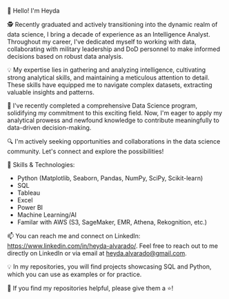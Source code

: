 👋 Hello! I'm Heyda

🕵️‍ Recently graduated and actively transitioning into the dynamic realm of data science, I bring a decade of experience as an Intelligence Analyst. Throughout my career, I've dedicated myself to working with data, collaborating with military leadership and DoD personnel to make informed decisions based on robust data analysis.

💡 My expertise lies in gathering and analyzing intelligence, cultivating strong analytical skills, and maintaining a meticulous attention to detail. These skills have equipped me to navigate complex datasets, extracting valuable insights and patterns.

🚀 I've recently completed a comprehensive Data Science program, solidifying my commitment to this exciting field. Now, I'm eager to apply my analytical prowess and newfound knowledge to contribute meaningfully to data-driven decision-making.

🔍 I'm actively seeking opportunities and collaborations in the data science community. Let's connect and explore the possibilities!

🤖 Skills & Technologies:
- Python (Matplotlib, Seaborn, Pandas, NumPy, SciPy, Scikit-learn)
- SQL
- Tableau
- Excel
- Power BI
- Machine Learning/AI
- Familar with AWS (S3, SageMaker, EMR, Athena, Rekognition, etc.)

📫 You can reach me and connect on LinkedIn: https://www.linkedin.com/in/heyda-alvarado/. Feel free to reach out to me directly on LinkedIn or via email at heyda.alvarado@gmail.com.

💡 In my repositories, you will find projects showcasing SQL and Python, which you can use as examples or for practice.

👏 If you find my repositories helpful, please give them a ⭐️!
